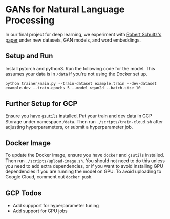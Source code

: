 # GANs for Natural Language Processing

In our final project for deep learning, we experiment with [Robert Schultz's paper](https://academicworks.cuny.edu/cgi/viewcontent.cgi?article=4093&context=gc_etds) under new datasets, GAN models, and word embeddings.

## Setup and Run
Install pytorch and python3. Run the following code for the model. This assumes your data is in `/data` if you're not using the Docker set up.
```
python trainer/main.py --train-dataset example.train --dev-dataset example.dev --train-epochs 5 --model wgan2d --batch-size 10
```

## Further Setup for GCP
Ensure you have [`gsutils`](https://cloud.google.com/storage/docs/gsutil_install) installed. Put your train and dev data in GCP Storage under namespace `/data`. Then run `./scripts/train-cloud.sh` after adjusting hyperparameters, or submit a hyperparameter job. 

## Docker Image
To update the Docker image, ensure you have  `docker` and `gsutils` installed. Then run `./scripts/upload-image.sh`. You should not need to do this unless you need to add extra dependencies, or if you want to avoid installing GPU dependencies if you are running the model on GPU. To avoid uploading to Google Cloud, comment out `docker push`.

## GCP Todos
- Add suppport for hyperparameter tuning
- Add support for GPU jobs
